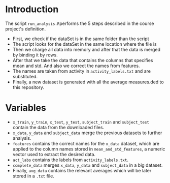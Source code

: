 # Introduction

The script `run_analysis.R`performs the 5 steps described in the course project's definition.

* First, we check if the dataSet is in the same folder than the script
* The script looks for the dataSet in the same location where the file is
* Then we charge all data into memory and after that the data is merged by binding it by rows.
* After that we take the data that contains the columns that specifies mean and std. And also we correct the names from
features.
* The names are taken from activity in `activity_labels.txt` and are substituted.
* Finally, a new dataset is generated with all the average measures.ded to this repository.

# Variables

* `x_train`, `y_train`, `x_test`, `y_test`, `subject_train` and `subject_test` contain the data from the downloaded files.
* `x_data`, `y_data` and `subject_data` merge the previous datasets to further analysis.
* `features` contains the correct names for the `x_data` dataset, which are applied to the column names stored in `mean_and_std_features`, a numeric vector used to extract the desired data.
* `act_labs` contains the labels from `activity_labels.txt`.
* `complete_data` merges `x_data`, `y_data` and `subject_data` in a big dataset.
* Finally, `avg_data` contains the relevant averages which will be later stored in a `.txt` file. 